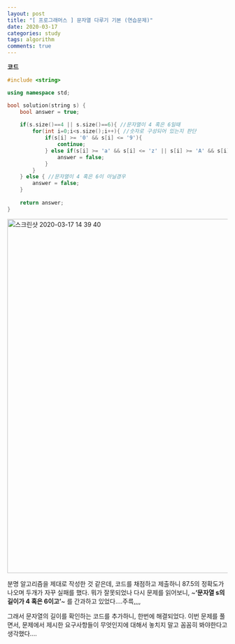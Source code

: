 ```yaml
---
layout: post
title: "[ 프로그래머스 ] 문자열 다루기 기본 (연습문제)"
date: 2020-03-17
categories: study
tags: algorithm
comments: true
---
```


**코드**

```cpp
#include <string>

using namespace std;

bool solution(string s) {
    bool answer = true;
    
    if(s.size()==4 || s.size()==6){ //문자열이 4 혹은 6일때
        for(int i=0;i<s.size();i++){ //숫자로 구성되어 있는지 판단
            if(s[i] >= '0' && s[i] <= '9'){
                continue;
            } else if(s[i] >= 'a' && s[i] <= 'z' || s[i] >= 'A' && s[i] <= 'Z'){
                answer = false;
            }
        }
    } else { //문자열이 4 혹은 6이 아닐경우
        answer = false;
    }
    
    return answer;
}
```

<img width="811" alt="스크린샷 2020-03-17 14 39 40" src="https://user-images.githubusercontent.com/56791347/76825386-26c65200-685d-11ea-93c5-545c646b5353.png">

분명 알고리즘을 제대로 작성한 것 같은데, 코드를 채점하고 제출하니 87.5의 정확도가 나오며 두개가 자꾸 실패를 했다.
뭐가 잘못되었나 다시 문제를 읽어보니, ~**‘문자열 s의 길이가 4 혹은 6이고’**~ 를 간과하고 있었다….주륵,,,,

그래서 문자열의 길이를 확인하는 코드를 추가하니, 한번에 해결되었다.
이번 문제를 풀면서, 문제에서 제시한 요구사항들이 무엇인지에 대해서 놓치지 말고 꼼꼼히 봐야한다고 생각했다….
